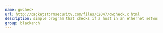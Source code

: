 ```yaml
---
name: gwcheck
url: http://packetstormsecurity.com/files/62047/gwcheck.c.html
description: simple program that checks if a host in an ethernet network is a gateway to Internet. URL : http://packetstormsecurity.com/files/62047/gwcheck.c.html Groups : blackarch blackarch-networking blackarch-scanner
group: blackarch
---
```

